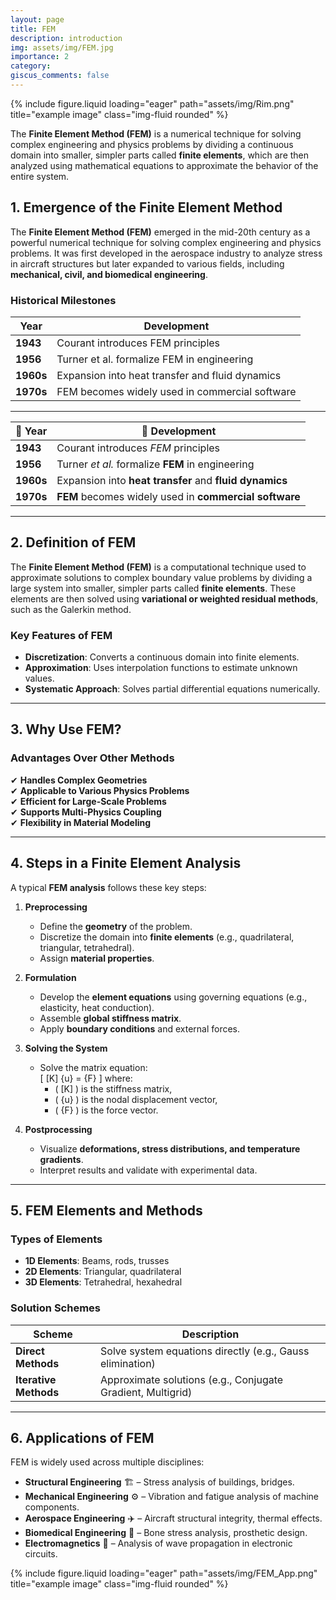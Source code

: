 ```yaml
---
layout: page
title: FEM
description: introduction
img: assets/img/FEM.jpg
importance: 2
category: 
giscus_comments: false
---
```

<div class="row">
    <div class="col-sm mt-3 mt-md-0">
        {% include figure.liquid loading="eager" path="assets/img/Rim.png" title="example image" class="img-fluid rounded" %}
    </div>
</div>

The **Finite Element Method (FEM)** is a numerical technique for solving complex engineering and physics problems by dividing a continuous domain into smaller, simpler parts called **finite elements**, which are then analyzed using mathematical equations to approximate the behavior of the entire system.


## **1. Emergence of the Finite Element Method**
The **Finite Element Method (FEM)** emerged in the mid-20th century as a powerful numerical technique for solving complex engineering and physics problems. It was first developed in the aerospace industry to analyze stress in aircraft structures but later expanded to various fields, including **mechanical, civil, and biomedical engineering**.

### **Historical Milestones**

| Year | Development |
|------|------------|
| **1943**  | Courant introduces FEM principles |
| **1956**  | Turner et al. formalize FEM in engineering |
| **1960s** | Expansion into heat transfer and fluid dynamics |
| **1970s** | FEM becomes widely used in commercial software |


---

<table>
  <thead>
    <tr>
      <th>📅 <b>Year</b></th>
      <th>🚀 <b>Development</b></th>
    </tr>
  </thead>
  <tbody>
    <tr>
      <td><b>1943</b></td>
      <td>Courant introduces <i>FEM</i> principles</td>
    </tr>
    <tr>
      <td><b>1956</b></td>
      <td>Turner <i>et al.</i> formalize <b>FEM</b> in engineering</td>
    </tr>
    <tr>
      <td><b>1960s</b></td>
      <td>Expansion into <b>heat transfer</b> and <b>fluid dynamics</b></td>
    </tr>
    <tr>
      <td><b>1970s</b></td>
      <td><b>FEM</b> becomes widely used in <b>commercial software</b></td>
    </tr>
  </tbody>
</table>

---

## **2. Definition of FEM**
The **Finite Element Method (FEM)** is a computational technique used to approximate solutions to complex boundary value problems by dividing a large system into smaller, simpler parts called **finite elements**. These elements are then solved using **variational or weighted residual methods**, such as the Galerkin method.

### **Key Features of FEM**
- **Discretization**: Converts a continuous domain into finite elements.
- **Approximation**: Uses interpolation functions to estimate unknown values.
- **Systematic Approach**: Solves partial differential equations numerically.

---

## **3. Why Use FEM?**
### **Advantages Over Other Methods**
✔ **Handles Complex Geometries**  
✔ **Applicable to Various Physics Problems**  
✔ **Efficient for Large-Scale Problems**  
✔ **Supports Multi-Physics Coupling**  
✔ **Flexibility in Material Modeling**  

---

## **4. Steps in a Finite Element Analysis**
A typical **FEM analysis** follows these key steps:

1. **Preprocessing**  
   - Define the **geometry** of the problem.  
   - Discretize the domain into **finite elements** (e.g., quadrilateral, triangular, tetrahedral).  
   - Assign **material properties**.  

2. **Formulation**  
   - Develop the **element equations** using governing equations (e.g., elasticity, heat conduction).  
   - Assemble **global stiffness matrix**.  
   - Apply **boundary conditions** and external forces.  

3. **Solving the System**  
   - Solve the matrix equation:  
     \[
     [K] \{u\} = \{F\}
     \]
     where:
     - \( [K] \) is the stiffness matrix,
     - \( \{u\} \) is the nodal displacement vector,
     - \( \{F\} \) is the force vector.

4. **Postprocessing**  
   - Visualize **deformations, stress distributions, and temperature gradients**.  
   - Interpret results and validate with experimental data.

---

## **5. FEM Elements and Methods**
### **Types of Elements**
- **1D Elements**: Beams, rods, trusses  
- **2D Elements**: Triangular, quadrilateral  
- **3D Elements**: Tetrahedral, hexahedral  

### **Solution Schemes**

| Scheme | Description |
|--------|------------|
| **Direct Methods** | Solve system equations directly (e.g., Gauss elimination) |
| **Iterative Methods** | Approximate solutions (e.g., Conjugate Gradient, Multigrid) |


---

## **6. Applications of FEM**
FEM is widely used across multiple disciplines:

- **Structural Engineering** 🏗️ – Stress analysis of buildings, bridges.  
- **Mechanical Engineering** ⚙️ – Vibration and fatigue analysis of machine components.  
- **Aerospace Engineering** ✈️ – Aircraft structural integrity, thermal effects.  
- **Biomedical Engineering** 🏥 – Bone stress analysis, prosthetic design.  
- **Electromagnetics** 🔌 – Analysis of wave propagation in electronic circuits.  


<div class="row">
    <div class="col-sm mt-3 mt-md-0">
        {% include figure.liquid loading="eager" path="assets/img/FEM_App.png" title="example image" class="img-fluid rounded" %}
    </div>
</div>